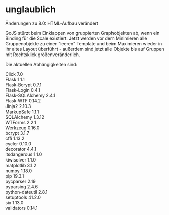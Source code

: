 # unglaublich
Änderungen zu 8.0:
HTML-Aufbau verändert   
  
GoJS stürzt beim Einklappen von gruppierten Graphobjekten ab, wenn ein Binding für die Scale existiert.
Jetzt werden vor dem Minimieren alle Gruppenobjekte zu einer "leeren" Template und beim Maximieren wieder in ihr altes Layout überführt - außerdem sind jetzt alle Objekte bis auf Gruppen mit Rechtsklick größenveränderlich.  
  
  
Die aktuellen Abhängigkeiten sind:
 
 Click	7.0	 
Flask	1.1.1	 
Flask-Bcrypt	0.7.1	 
Flask-Login	0.4.1	 
Flask-SQLAlchemy	2.4.1	 
Flask-WTF	0.14.2	 
Jinja2	2.10.3	 
MarkupSafe	1.1.1	 
SQLAlchemy	1.3.12	 
WTForms	2.2.1	 
Werkzeug	0.16.0	 
bcrypt	3.1.7	 
cffi	1.13.2	 
cycler	0.10.0	 
decorator	4.4.1	 
itsdangerous	1.1.0	 
kiwisolver	1.1.0	 
matplotlib	3.1.2	 
numpy	1.18.0	 
pip	19.3.1	 
pycparser	2.19	 
pyparsing	2.4.6	 
python-dateutil	2.8.1	 
setuptools	41.2.0	 
six	1.13.0	 
validators	0.14.1

